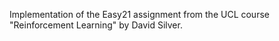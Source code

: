Implementation of the Easy21 assignment from the UCL course "Reinforcement Learning" by David Silver.
